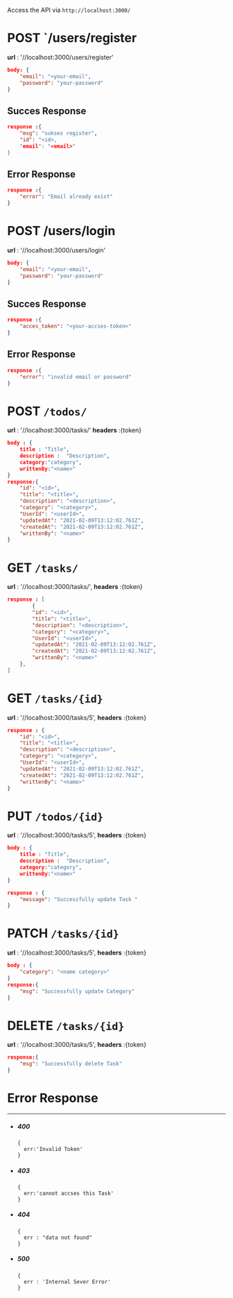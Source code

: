 Access the API via `http://localhost:3000/`


# POST `/users/register

**url** : '//localhost:3000/users/register'
```json
body: {
    "email": "<your-email",
    "password": "your-password"
}
```
## Succes Response
```json
response :{
    "msg": "sukses register",
    "id": "<id>,
    "email": "<email>"
}
```

## Error Response
```json
response :{
    "error": "Email already exist"
}
```

# POST /users/login

**url** : '//localhost:3000/users/login'
```json
body: {
    "email": "<your-email",
    "password": "your-password"
}
```

## Succes Response
```json
response :{
    "acces_token": "<your-accses-token>"
}
```

## Error Response
```json
response :{
    "error": "invalid email or password"
}
```
# POST  `/todos/`

**url** : '//localhost:3000/tasks/'
**headers** :{token}

```json
body : {
    title : "Title",
    description :  "Description",
    category:"category",
    writtenBy:"<name>"
}
response:{
    "id": "<id>",
    "title": "<title>",
    "description": "<description>",
    "category": "<category>",
    "UserId": "<userId>",
    "updatedAt": "2021-02-09T13:12:02.761Z",
    "createdAt": "2021-02-09T13:12:02.761Z",
    "writtenBy": "<name>"
}

```


# GET  ``/tasks/``

**url** : '//localhost:3000/tasks/',
**headers** :{token}

```json
response : [
        {
        "id": "<id>",
        "title": "<title>",
        "description": "<description>",
        "category": "<category>",
        "UserId": "<userId>",
        "updatedAt": "2021-02-09T13:12:02.761Z",
        "createdAt": "2021-02-09T13:12:02.761Z",
        "writtenBy": "<name>"
    },
]
```


# GET `/tasks/{id}`

**url** : '//localhost:3000/tasks/5',
**headers** :{token}
```json
response : {
    "id": "<id>",
    "title": "<title>",
    "description": "<description>",
    "category": "<category>",
    "UserId": "<userId>",
    "updatedAt": "2021-02-09T13:12:02.761Z",
    "createdAt": "2021-02-09T13:12:02.761Z",
    "writtenBy": "<name>"
}
```


# PUT  `/todos/{id}`

**url** : '//localhost:3000/tasks/5',
**headers** :{token}
```json
body : {
    title : "Title",
    description :  "Description",
    category:"category",
    writtenBy:"<name>"
}
```

```json
response : {
    "message": "Successfully update Task "
}
```

# PATCH `/tasks/{id}`

**url** : '//localhost:3000/tasks/5',
**headers** :{token}



```json
body : {
    "category": "<name category>"
}
response:{
    "msg": "Successfully update Category"
}
```

# DELETE `/tasks/{id}`
**url** : '//localhost:3000/tasks/5',
**headers** :{token}


```json
response:{
    "msg": "Successfully delete Task"
}
```



# Error Response
------

- ##### 400

  ```
  {
  	err:'Invalid Token'
  }
  ```

- ##### 403

  ```
  {
  	err:'cannot accses this Task'
  }
  ```

- ##### 404

  ```
  {
  	err : "data not found"
  }
  ```

  

- ##### 500

  ```
  {
  	err : 'Internal Sever Error'
  }
  ```


